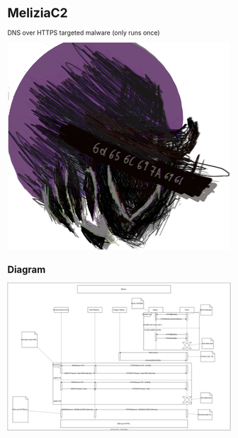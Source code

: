 # MeliziaC2
DNS over HTTPS targeted malware (only runs once)

<p align="center">
  <img src="https://raw.githubusercontent.com/demon-i386/MeliziaC2/main/melizia_logo.png?token=GHSAT0AAAAAACAO5K7GNYHZUVWIMS4LE232ZBL2QBQ" width="500">
</p>

## Diagram

![diagram](https://raw.githubusercontent.com/demon-i386/MeliziaC2/3070e0b40bcf8af81edb5a77bf45ab9b91e51d03/melizia_diagram.svg?token=ASA7D54WRCJ7MFFK53WDQH3EFPDZS)
